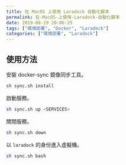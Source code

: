 ```yaml
---
title: 在 MacOS 上使用 Laradock 自動化腳本
permalink: 在-MacOS-上使用-Laradock-自動化腳本
date: 2019-08-19 20:06:25
tags: ["環境部署", "Docker", "Laradock"]
categories: ["環境部署", "Laradock"]
---
```


## 使用方法

安裝 docker-sync 鏡像同步工具。

```BASH
sh sync.sh install
```

啟動服務。

```BASH
sh sync.sh up <SERVICES>
```

關閉服務。

```BASH
sh sync.sh down
```

以 `laradock` 的身份進入虛擬機。

```BASH
sh sync.sh bash
```
